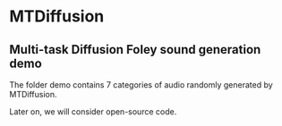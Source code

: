 # MTDiffusion

## Multi-task Diffusion Foley sound generation demo

The folder demo contains 7 categories of audio randomly generated by MTDiffusion.

Later on, we will consider open-source code.
